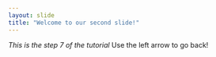```yaml
---
layout: slide
title: "Welcome to our second slide!"
---
```

*This is the step 7 of the tutorial*
Use the left arrow to go back!
